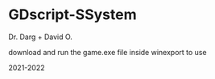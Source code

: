 # GDscript-SSystem
Dr. Darg + David O.

download and run the game.exe file inside winexport to use

2021-2022
